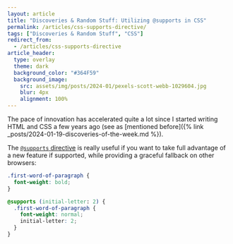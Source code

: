 ```yaml
---
layout: article
title: "Discoveries & Random Stuff: Utilizing @supports in CSS"
permalink: /articles/css-supports-directive/
tags: ["Discoveries & Random Stuff", "CSS"]
redirect_from:
  - /articles/css-supports-directive
article_header:
  type: overlay
  theme: dark
  background_color: "#364F59"
  background_image:
    src: assets/img/posts/2024-01/pexels-scott-webb-1029604.jpg
    blur: 4px
    alignment: 100%
---
```


The pace of innovation has accelerated quite a lot since I started writing HTML and CSS a few years ago
(see as [mentioned before]({% link _posts/2024-01-19-discoveries-of-the-week.md %}).

The [`@supports` directive][mdn-supports] is really useful if you want to take full advantage
of a new feature if supported, while providing a graceful fallback on other browsers:

```css
.first-word-of-paragraph {
  font-weight: bold;
}

@supports (initial-letter: 2) {
  .first-word-of-paragraph {
    font-weight: normal;
    initial-letter: 2;
  }
}
```

[mdn-supports]: https://developer.mozilla.org/en-US/docs/Web/CSS/@supports
